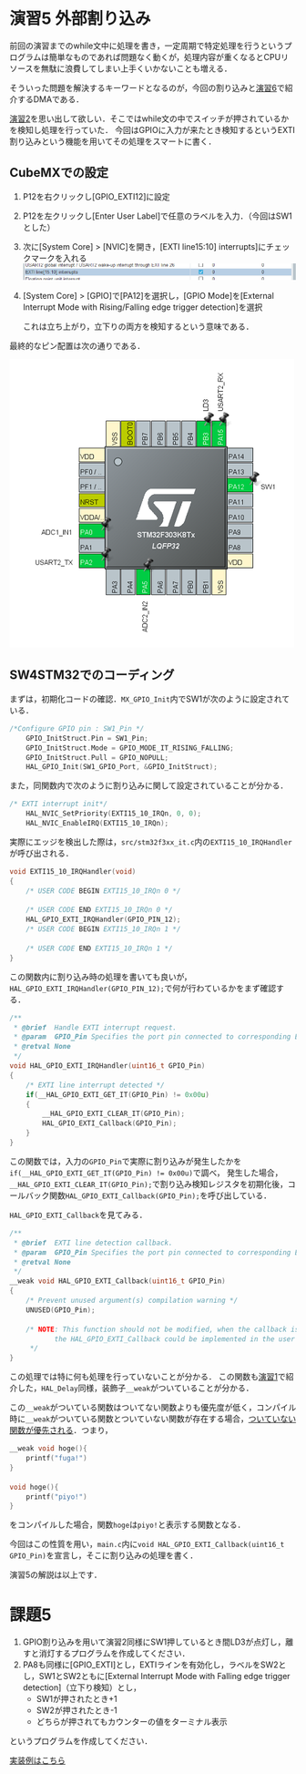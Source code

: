 # 演習5 外部割り込み

前回の演習までのwhile文中に処理を書き，一定周期で特定処理を行うというプログラムは簡単なものであれば問題なく動くが，処理内容が重くなるとCPUリソースを無駄に浪費してしまい上手くいかないことも増える．

そういった問題を解決するキーワードとなるのが，今回の割り込みと[演習6](../lec05)で紹介するDMAである．

[演習2](../lec02)を思い出して欲しい．そこではwhile文の中でスイッチが押されているかを検知し処理を行っていた．
今回はGPIOに入力が来たとき検知するというEXTI割り込みという機能を用いてその処理をスマートに書く．

## CubeMXでの設定

1. P12を右クリックし[GPIO_EXTI12]に設定
2. P12を左クリックし[Enter User Label]で任意のラベルを入力．（今回はSW1とした）
3. 次に[System Core] > [NVIC]を開き，[EXTI line15:10] interrupts]にチェックマークを入れる
![exti_on](./img/EXTI_ON.png)
1. [System Core] > [GPIO]で[PA12]を選択し，[GPIO Mode]を[External Interrupt Mode with Rising/Falling edge trigger detection]を選択
   
   これは立ち上がり，立下りの両方を検知するという意味である．

最終的なピン配置は次の通りである．

![ピン配置](./img/pin_assign.png)

## SW4STM32でのコーディング

まずは，初期化コードの確認．```MX_GPIO_Init```内でSW1が次のように設定されている．

```c
/*Configure GPIO pin : SW1_Pin */
	GPIO_InitStruct.Pin = SW1_Pin;
	GPIO_InitStruct.Mode = GPIO_MODE_IT_RISING_FALLING;
	GPIO_InitStruct.Pull = GPIO_NOPULL;
	HAL_GPIO_Init(SW1_GPIO_Port, &GPIO_InitStruct);
```

また，同関数内で次のように割り込みに関して設定されていることが分かる．
```c
/* EXTI interrupt init*/
    HAL_NVIC_SetPriority(EXTI15_10_IRQn, 0, 0);
    HAL_NVIC_EnableIRQ(EXTI15_10_IRQn);
```

実際にエッジを検出した際は，```src/stm32f3xx_it.c```内の```EXTI15_10_IRQHandler```が呼び出される．

```c
void EXTI15_10_IRQHandler(void)
{
	/* USER CODE BEGIN EXTI15_10_IRQn 0 */

	/* USER CODE END EXTI15_10_IRQn 0 */
	HAL_GPIO_EXTI_IRQHandler(GPIO_PIN_12);
	/* USER CODE BEGIN EXTI15_10_IRQn 1 */

	/* USER CODE END EXTI15_10_IRQn 1 */
}
```

この関数内に割り込み時の処理を書いても良いが，```HAL_GPIO_EXTI_IRQHandler(GPIO_PIN_12);```で何が行わているかをまず確認する．

```c
/**
 * @brief  Handle EXTI interrupt request.
 * @param  GPIO_Pin Specifies the port pin connected to corresponding EXTI line.
 * @retval None
 */
void HAL_GPIO_EXTI_IRQHandler(uint16_t GPIO_Pin)
{
	/* EXTI line interrupt detected */
	if(__HAL_GPIO_EXTI_GET_IT(GPIO_Pin) != 0x00u)
	{
		__HAL_GPIO_EXTI_CLEAR_IT(GPIO_Pin);
		HAL_GPIO_EXTI_Callback(GPIO_Pin);
	}
}
```

この関数では，入力の```GPIO_Pin```で実際に割り込みが発生したかを```if(__HAL_GPIO_EXTI_GET_IT(GPIO_Pin) != 0x00u)```で調べ，
発生した場合，```__HAL_GPIO_EXTI_CLEAR_IT(GPIO_Pin);```で割り込み検知レジスタを初期化後，コールバック関数```HAL_GPIO_EXTI_Callback(GPIO_Pin);```を呼び出している．

```HAL_GPIO_EXTI_Callback```を見てみる．

```c
/**
 * @brief  EXTI line detection callback.
 * @param  GPIO_Pin Specifies the port pin connected to corresponding EXTI line.
 * @retval None
 */
__weak void HAL_GPIO_EXTI_Callback(uint16_t GPIO_Pin)
{
	/* Prevent unused argument(s) compilation warning */
	UNUSED(GPIO_Pin);

	/* NOTE: This function should not be modified, when the callback is needed,
           the HAL_GPIO_EXTI_Callback could be implemented in the user file
	 */
}
```

この処理では特に何も処理を行っていないことが分かる．
この関数も[演習1](../lec01)で紹介した，```HAL_Delay```同様，装飾子```__weak```がついていることが分かる．

この```__weak```がついている関数はついてない関数よりも優先度が低く，コンパイル時に```__weak```がついている関数とついていない関数が存在する場合，<u>ついていない関数が優先される</u>．つまり，

```c
__weak void hoge(){
    printf("fuga!")
}

void hoge(){
    printf("piyo!")
}
```

をコンパイルした場合，関数```hoge```は```piyo!```と表示する関数となる．

今回はこの性質を用い，```main.c```内に```void HAL_GPIO_EXTI_Callback(uint16_t GPIO_Pin)```を宣言し，そこに割り込みの処理を書く．

演習5の解説は以上です．



# 課題5
1. GPIO割り込みを用いて演習2同様にSW1押しているとき間LD3が点灯し，離すと消灯するプログラムを作成してください．
2. PA8も同様に[GPIO_EXTI]とし，EXTIラインを有効化し，ラベルをSW2とし，SW1とSW2ともに[External Interrupt Mode with Falling edge trigger detection]（立下り検知）とし，	
   - SW1が押されたとき+1
   - SW2が押されたとき-1
   - どちらが押されてもカウンターの値をターミナル表示

というプログラムを作成してください．

[実装例はこちら](./main.c)
